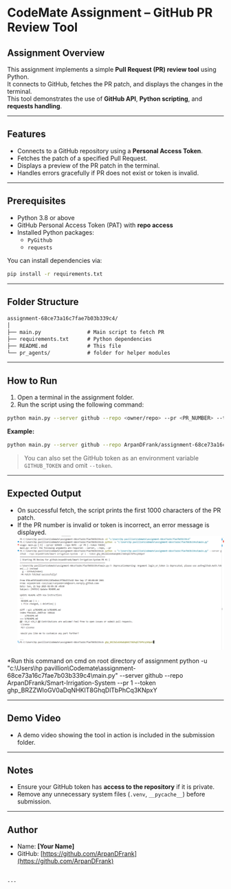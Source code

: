 
# CodeMate Assignment – GitHub PR Review Tool

## Assignment Overview
This assignment implements a simple **Pull Request (PR) review tool** using Python.  
It connects to GitHub, fetches the PR patch, and displays the changes in the terminal.  
This tool demonstrates the use of **GitHub API**, **Python scripting**, and **requests handling**.

---

## Features
- Connects to a GitHub repository using a **Personal Access Token**.  
- Fetches the patch of a specified Pull Request.  
- Displays a preview of the PR patch in the terminal.  
- Handles errors gracefully if PR does not exist or token is invalid.

---

## Prerequisites
- Python 3.8 or above
- GitHub Personal Access Token (PAT) with **repo access**  
- Installed Python packages:
  - `PyGithub`
  - `requests`

You can install dependencies via:

```bash
pip install -r requirements.txt
````

---

## Folder Structure

```
assignment-68ce73a16c7fae7b03b339c4/
│
├── main.py               # Main script to fetch PR
├── requirements.txt      # Python dependencies
├── README.md             # This file
└── pr_agents/            # folder for helper modules
```

---

## How to Run

1. Open a terminal in the assignment folder.
2. Run the script using the following command:

```bash
python main.py --server github --repo <owner/repo> --pr <PR_NUMBER> --token <YOUR_GITHUB_TOKEN>
```

**Example:**

```bash
python main.py --server github --repo ArpanDFrank/assignment-68ce73a16c7fae7b03b339c4 --pr 1 --token ghp_yourTokenHere
```

> You can also set the GitHub token as an environment variable `GITHUB_TOKEN` and omit `--token`.

---

## Expected Output

* On successful fetch, the script prints the first 1000 characters of the PR patch.
* If the PR number is invalid or token is incorrect, an error message is displayed.
![Image of Output](image.png)

*Run this command on cmd on root directory of assignment
python -u "c:\Users\hp pavillion\Codemate\assignment-68ce73a16c7fae7b03b339c4\main.py" --server github --repo ArpanDFrank/Smart-Irrigation-System --pr 1 --token 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

---

## Demo Video

* A demo video showing the tool in action is included in the submission folder.

---

## Notes

* Ensure your GitHub token has **access to the repository** if it is private.
* Remove any unnecessary system files (`.venv`, `__pycache__`) before submission.

---

## Author

* Name: **\[Your Name]**
* GitHub: [https://github.com/ArpanDFrank](https://github.com/ArpanDFrank)

```

---

```
